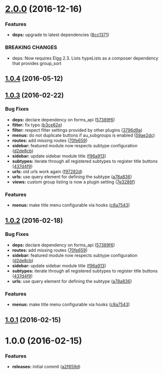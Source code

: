 <a name="2.0.0"></a>
# [2.0.0](https://github.com/hypeJunction/Elgg-group_list/compare/1.0.4...v2.0.0) (2016-12-16)


### Features

* **deps:** upgrade to latest dependencies ([8cc1371](https://github.com/hypeJunction/Elgg-group_list/commit/8cc1371))


### BREAKING CHANGES

* deps: Now requires Elgg 2.3. Lists hypeLists as a composer dependency that
provides group_sort



<a name="1.0.4"></a>
## [1.0.4](https://github.com/hypeJunction/Elgg-group_list/compare/1.0.3...v1.0.4) (2016-05-12)




<a name="1.0.3"></a>
## [1.0.3](https://github.com/hypeJunction/Elgg-group_list/compare/1.0.1...v1.0.3) (2016-02-22)


### Bug Fixes

* **deps:** declare dependency on forms_api ([57389f6](https://github.com/hypeJunction/Elgg-group_list/commit/57389f6))
* **filter:** fix typo ([b3ce62e](https://github.com/hypeJunction/Elgg-group_list/commit/b3ce62e))
* **filter:** respect filter settings provided by other plugins ([3796d9a](https://github.com/hypeJunction/Elgg-group_list/commit/3796d9a))
* **menus:** do not duplicate buttons if au_subgroups is enabled ([59ae2dc](https://github.com/hypeJunction/Elgg-group_list/commit/59ae2dc))
* **routes:** add missing routes ([70fe659](https://github.com/hypeJunction/Elgg-group_list/commit/70fe659))
* **sidebar:** featured module now respects subtype configuration ([d2de8cb](https://github.com/hypeJunction/Elgg-group_list/commit/d2de8cb))
* **sidebar:** update sidebar module title ([f96a913](https://github.com/hypeJunction/Elgg-group_list/commit/f96a913))
* **subtypes:** iterate through all registered subtypes to register title buttons ([437d4f9](https://github.com/hypeJunction/Elgg-group_list/commit/437d4f9))
* **urls:** old urls work again ([f97282d](https://github.com/hypeJunction/Elgg-group_list/commit/f97282d))
* **urls:** use query element for defining the subtype ([a78a836](https://github.com/hypeJunction/Elgg-group_list/commit/a78a836))
* **views:** custom group listing is now a plugin setting ([7e3286f](https://github.com/hypeJunction/Elgg-group_list/commit/7e3286f))

### Features

* **menus:** make title menu configurable via hooks ([c8a7543](https://github.com/hypeJunction/Elgg-group_list/commit/c8a7543))



<a name="1.0.2"></a>
## [1.0.2](https://github.com/hypeJunction/Elgg-group_list/compare/1.0.1...v1.0.2) (2016-02-18)


### Bug Fixes

* **deps:** declare dependency on forms_api ([57389f6](https://github.com/hypeJunction/Elgg-group_list/commit/57389f6))
* **routes:** add missing routes ([70fe659](https://github.com/hypeJunction/Elgg-group_list/commit/70fe659))
* **sidebar:** featured module now respects subtype configuration ([d2de8cb](https://github.com/hypeJunction/Elgg-group_list/commit/d2de8cb))
* **sidebar:** update sidebar module title ([f96a913](https://github.com/hypeJunction/Elgg-group_list/commit/f96a913))
* **subtypes:** iterate through all registered subtypes to register title buttons ([437d4f9](https://github.com/hypeJunction/Elgg-group_list/commit/437d4f9))
* **urls:** use query element for defining the subtype ([a78a836](https://github.com/hypeJunction/Elgg-group_list/commit/a78a836))

### Features

* **menus:** make title menu configurable via hooks ([c8a7543](https://github.com/hypeJunction/Elgg-group_list/commit/c8a7543))



<a name="1.0.1"></a>
## [1.0.1](https://github.com/hypeJunction/Elgg-group_list/compare/1.0.0...v1.0.1) (2016-02-15)




<a name="1.0.0"></a>
# 1.0.0 (2016-02-15)


### Features

* **releases:** initial commit ([a2f859d](https://github.com/hypeJunction/Elgg-group_list/commit/a2f859d))



